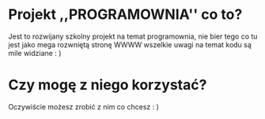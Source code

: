 # Projekt ,,PROGRAMOWNIA'' co to?
Jest to rozwijany szkolny projekt na temat programownia, nie bier tego co tu jest jako mega rozwniętą stronę WWWW wszelkie uwagi na temat kodu są mile widziane : )
# Czy mogę z niego korzystać?
Oczywiście możesz zrobić z nim co chcesz : )
